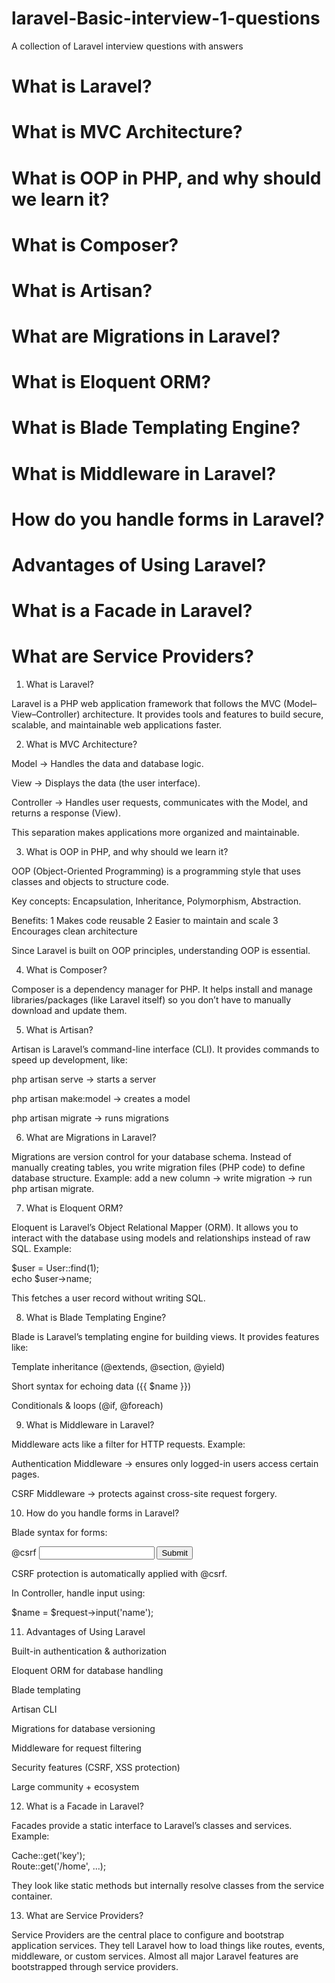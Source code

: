 # laravel-Basic-interview-1-questions
A collection of Laravel interview questions with answers


# What is Laravel?
# What is MVC Architecture?     
# What is OOP in PHP, and why should we learn it?     
# What is Composer?    
# What is Artisan?    
# What are Migrations in Laravel?     
# What is Eloquent ORM?    
# What is Blade Templating Engine?     
# What is Middleware in Laravel?     
# How do you handle forms in Laravel?     
# Advantages of Using Laravel?    
# What is a Facade in Laravel?    
# What are Service Providers?    


1. What is Laravel?

Laravel is a PHP web application framework that follows the MVC (Model–View–Controller) architecture. It provides tools and features to build secure, scalable, and maintainable web applications faster.

2. What is MVC Architecture?

Model → Handles the data and database logic.

View → Displays the data (the user interface).

Controller → Handles user requests, communicates with the Model, and returns a response (View).

This separation makes applications more organized and maintainable.

3. What is OOP in PHP, and why should we learn it?

OOP (Object-Oriented Programming) is a programming style that uses classes and objects to structure code.

Key concepts: Encapsulation, Inheritance, Polymorphism, Abstraction.

Benefits:
1 Makes code reusable
2 Easier to maintain and scale
3 Encourages clean architecture

Since Laravel is built on OOP principles, understanding OOP is essential.

4. What is Composer?

Composer is a dependency manager for PHP.
It helps install and manage libraries/packages (like Laravel itself) so you don’t have to manually download and update them.

5. What is Artisan?

Artisan is Laravel’s command-line interface (CLI).
It provides commands to speed up development, like:

php artisan serve → starts a server

php artisan make:model → creates a model

php artisan migrate → runs migrations

6. What are Migrations in Laravel?

Migrations are version control for your database schema.
Instead of manually creating tables, you write migration files (PHP code) to define database structure.
Example: add a new column → write migration → run php artisan migrate.

7. What is Eloquent ORM?

Eloquent is Laravel’s Object Relational Mapper (ORM).
It allows you to interact with the database using models and relationships instead of raw SQL.
Example:

$user = User::find(1);  
echo $user->name;


This fetches a user record without writing SQL.

8. What is Blade Templating Engine?

Blade is Laravel’s templating engine for building views.
It provides features like:

Template inheritance (@extends, @section, @yield)

Short syntax for echoing data ({{ $name }})

Conditionals & loops (@if, @foreach)

9. What is Middleware in Laravel?

Middleware acts like a filter for HTTP requests.
Example:

Authentication Middleware → ensures only logged-in users access certain pages.

CSRF Middleware → protects against cross-site request forgery.

10. How do you handle forms in Laravel?

Blade syntax for forms:

<form method="POST" action="/submit">
    @csrf
    <input type="text" name="name">
    <button type="submit">Submit</button>
</form>


CSRF protection is automatically applied with @csrf.

In Controller, handle input using:

$name = $request->input('name');

11. Advantages of Using Laravel

Built-in authentication & authorization

Eloquent ORM for database handling

Blade templating

Artisan CLI

Migrations for database versioning

Middleware for request filtering

Security features (CSRF, XSS protection)

Large community + ecosystem

12. What is a Facade in Laravel?

Facades provide a static interface to Laravel’s classes and services.
Example:

Cache::get('key');  
Route::get('/home', ...);


They look like static methods but internally resolve classes from the service container.

13. What are Service Providers?

Service Providers are the central place to configure and bootstrap application services.
They tell Laravel how to load things like routes, events, middleware, or custom services.
Almost all major Laravel features are bootstrapped through service providers.
